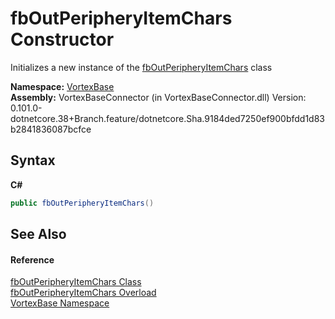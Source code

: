 # fbOutPeripheryItemChars Constructor 
 

Initializes a new instance of the <a href="T_VortexBase_fbOutPeripheryItemChars.md">fbOutPeripheryItemChars</a> class

**Namespace:**&nbsp;<a href="N_VortexBase.md">VortexBase</a><br />**Assembly:**&nbsp;VortexBaseConnector (in VortexBaseConnector.dll) Version: 0.101.0-dotnetcore.38+Branch.feature/dotnetcore.Sha.9184ded7250ef900bfdd1d83b2841836087bcfce

## Syntax

**C#**<br />
``` C#
public fbOutPeripheryItemChars()
```


## See Also


#### Reference
<a href="T_VortexBase_fbOutPeripheryItemChars.md">fbOutPeripheryItemChars Class</a><br /><a href="Overload_VortexBase_fbOutPeripheryItemChars__ctor.md">fbOutPeripheryItemChars Overload</a><br /><a href="N_VortexBase.md">VortexBase Namespace</a><br />